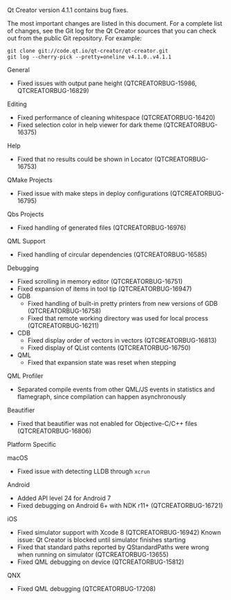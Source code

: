 Qt Creator version 4.1.1 contains bug fixes.

The most important changes are listed in this document. For a complete
list of changes, see the Git log for the Qt Creator sources that
you can check out from the public Git repository. For example:

    git clone git://code.qt.io/qt-creator/qt-creator.git
    git log --cherry-pick --pretty=oneline v4.1.0..v4.1.1

General

* Fixed issues with output pane height
  (QTCREATORBUG-15986, QTCREATORBUG-16829)

Editing

* Fixed performance of cleaning whitespace (QTCREATORBUG-16420)
* Fixed selection color in help viewer for dark theme (QTCREATORBUG-16375)

Help

* Fixed that no results could be shown in Locator (QTCREATORBUG-16753)

QMake Projects

* Fixed issue with make steps in deploy configurations (QTCREATORBUG-16795)

Qbs Projects

* Fixed handling of generated files (QTCREATORBUG-16976)

QML Support

* Fixed handling of circular dependencies (QTCREATORBUG-16585)

Debugging

* Fixed scrolling in memory editor (QTCREATORBUG-16751)
* Fixed expansion of items in tool tip (QTCREATORBUG-16947)
* GDB
    * Fixed handling of built-in pretty printers from new versions of GDB
      (QTCREATORBUG-16758)
    * Fixed that remote working directory was used for local process
      (QTCREATORBUG-16211)
* CDB
    * Fixed display order of vectors in vectors (QTCREATORBUG-16813)
    * Fixed display of QList contents (QTCREATORBUG-16750)
* QML
    * Fixed that expansion state was reset when stepping

QML Profiler

* Separated compile events from other QML/JS events in statistics and
  flamegraph, since compilation can happen asynchronously

Beautifier

* Fixed that beautifier was not enabled for Objective-C/C++ files
  (QTCREATORBUG-16806)

Platform Specific

macOS

* Fixed issue with detecting LLDB through `xcrun`

Android

* Added API level 24 for Android 7
* Fixed debugging on Android 6+ with NDK r11+ (QTCREATORBUG-16721)

iOS

* Fixed simulator support with Xcode 8 (QTCREATORBUG-16942)
  Known issue: Qt Creator is blocked until simulator finishes starting
* Fixed that standard paths reported by QStandardPaths were wrong when
  running on simulator (QTCREATORBUG-13655)
* Fixed QML debugging on device (QTCREATORBUG-15812)

QNX

* Fixed QML debugging (QTCREATORBUG-17208)
